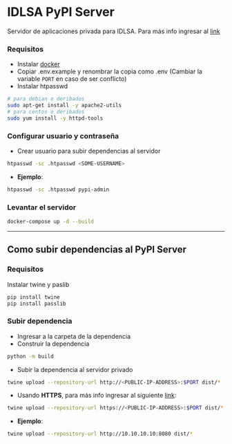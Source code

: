 # IDLSA PyPI Server

Servidor de aplicaciones privada para IDLSA. Para más info ingresar al [link](https://testdriven.io/blog/private-pypi/#pypi-setup)

### Requisitos

- Instalar [docker](https://docs.docker.com/desktop/)
- Copiar .env.example y renombrar la copia como .env (Cambiar la variable `PORT` en caso de ser conflicto)
- Instalar htpasswd

```bash
# para debian o deribados
sudo apt-get install -y apache2-utils
# para centos o deribados
sudo yum install -y httpd-tools
```

### Configurar usuario y contraseña

- Crear usuario para subir dependencias al servidor

```bash
htpasswd -sc .htpasswd <SOME-USERNAME>
```

- **Ejemplo**:

```bash
htpasswd -sc .htpasswd pypi-admin
```

### Levantar el servidor

```bash
docker-compose up -d --build
```

---

## Como subir dependencias al PyPI Server

### Requisitos

Instalar twine y paslib

```bash
pip install twine
pip install passlib
```

### Subir dependencia

- Ingresar a la carpeta de la dependencia
- Construir la dependencia

```bash
python -m build
```

- Subir la dependencia al servidor privado

```bash
twine upload --repository-url http://<PUBLIC-IP-ADDRESS>:$PORT dist/*
```

- Usando **HTTPS**, para más info ingresar al siguiente [link](https://testdriven.io/blog/private-pypi/#supporting-https):

```bash
twine upload --repository-url https://<PUBLIC-IP-ADDRESS>:$PORT dist/*
```

- **Ejemplo**:

```bash
twine upload --repository-url http://10.10.10.10:8080 dist/*
```
